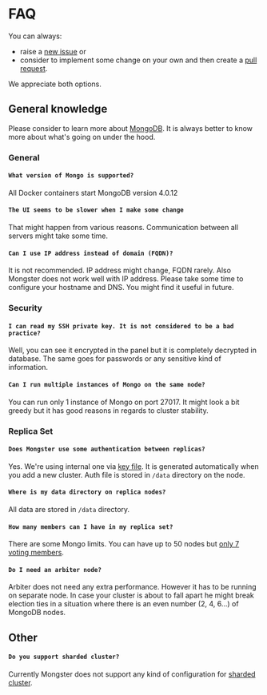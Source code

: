 # FAQ

You can always:

-   raise a [new issue](https://github.com/danielrataj/mal-mongster/issues) or
-   consider to implement some change on your own and then create a [pull request](https://github.com/danielrataj/mal-mongster/pulls).

We appreciate both options.

## General knowledge

Please consider to learn more about [MongoDB](https://www.mongodb.org/). It is always better to know more about what's going on under the hood.

### General

#### `What version of Mongo is supported?`

All Docker containers start MongoDB version 4.0.12

#### `The UI seems to be slower when I make some change`

That might happen from various reasons. Communication between all servers might take some time.

#### `Can I use IP address instead of domain (FQDN)?`

It is not recommended. IP address might change, FQDN rarely. Also Mongster does not work well with IP address. Please take some time to configure your hostname and DNS. You might find it useful in future.

### Security

#### `I can read my SSH private key. It is not considered to be a bad practice?`

Well, you can see it encrypted in the panel but it is completely decrypted in database. The same goes for passwords or any sensitive kind of information.

#### `Can I run multiple instances of Mongo on the same node?`

You can run only 1 instance of Mongo on port 27017. It might look a bit greedy but it has good reasons in regards to cluster stability.

### Replica Set

#### `Does Mongster use some authentication between replicas?`

Yes. We're using internal one via [key file](https://docs.mongodb.com/manual/reference/configuration-options/#security.keyFile). It is generated automatically when you add a new cluster. Auth file is stored in `/data` directory on the node.

#### `Where is my data directory on replica nodes?`

All data are stored in `/data` directory.

#### `How many members can I have in my replica set?`

There are some Mongo limits. You can have up to 50 nodes but [only 7 voting members](https://docs.mongodb.com/manual/reference/limits/#Number-of-Voting-Members-of-a-Replica-Set).

#### `Do I need an arbiter node?`

Arbiter does not need any extra performance. However it has to be running on separate node.
In case your cluster is about to fall apart he might break election ties in a situation where there is an even number (2, 4, 6...) of MongoDB nodes.

## Other

#### `Do you support sharded cluster?`

Currently Mongster does not support any kind of configuration for [sharded cluster](https://docs.mongodb.com/manual/sharding/).
